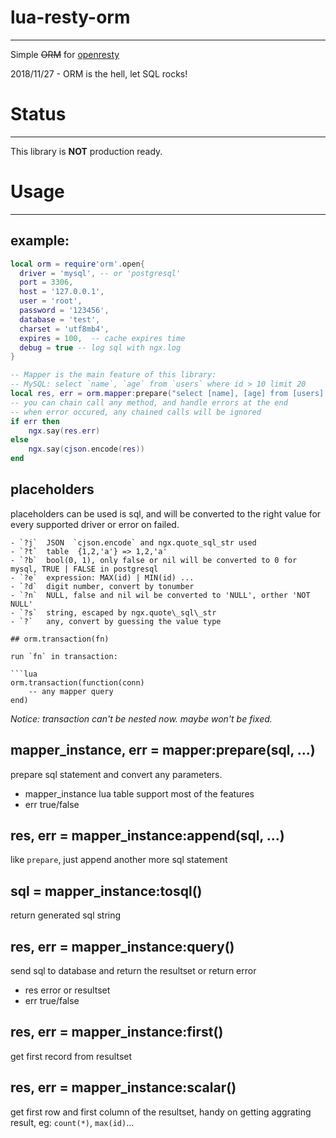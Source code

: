 
# lua-resty-orm
----
Simple ~~ORM~~ for [openresty](http://openresty.org) 

2018/11/27 - ORM is the hell, let SQL rocks!

# Status
----
This library is **NOT** production ready.

# Usage
----

## example:
```lua
local orm = require'orm'.open{
  driver = 'mysql', -- or 'postgresql'
  port = 3306,
  host = '127.0.0.1',
  user = 'root',
  password = '123456',
  database = 'test',
  charset = 'utf8mb4',
  expires = 100,  -- cache expires time
  debug = true -- log sql with ngx.log 
}

-- Mapper is the main feature of this library: 
-- MySQL: select `name`, `age` from `users` where id > 10 limit 20
local res, err = orm.mapper:prepare("select [name], [age] from [users] where id > ?d", 10):append("limit ?d", 20):query()
-- you can chain call any method, and handle errors at the end
-- when error occured, any chained calls will be ignored
if err then 
	ngx.say(res.err)
else
	ngx.say(cjson.encode(res))
end
```
## placeholders

placeholders can be used is sql, and will be converted to the right value for every supported driver or error on failed.

```
- `?j`  JSON  `cjson.encode` and ngx.quote_sql_str used
- `?t`  table  {1,2,'a'} => 1,2,'a'
- `?b`  bool(0, 1), only false or nil will be converted to 0 for mysql, TRUE | FALSE in postgresql
- `?e`  expression: MAX(id) | MIN(id) ...
- `?d`  digit number, convert by tonumber
- `?n`  NULL, false and nil wil be converted to 'NULL', orther 'NOT NULL'
- `?s`  string, escaped by ngx.quote\_sql\_str
- `?`   any, convert by guessing the value type

## orm.transaction(fn)

run `fn` in transaction: 

```lua
orm.transaction(function(conn)
    -- any mapper query
end)
```

*Notice: transaction can't be nested now. maybe won't be fixed.*

## mapper_instance, err = mapper:prepare(sql, ...)

prepare sql statement and convert any parameters. 

- mapper_instance lua table support most of the features
- err  true/false

## res, err = mapper_instance:append(sql, ...)

like `prepare`, just append another more sql statement

## sql = mapper_instance:tosql()

return  generated sql string

## res, err = mapper_instance:query()

send sql to database and return the resultset or return error

- res error or resultset
- err  true/false
## res, err = mapper_instance:first()

get first record from resultset

## res, err = mapper_instance:scalar()

get first row and first column of the resultset, handy on getting aggrating result, eg: `count(*)`, `max(id)`...


